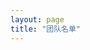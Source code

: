 ```yaml
---
layout: page
title: "团队名单"
---
```

<script setup>
import {
  VPTeamPage,
  VPTeamPageTitle,
  VPTeamMembers
} from 'vitepress/theme'

const members = [
  {
    avatar: 'https://github.com/upbingun.png',
    name: 'upbingun',
    title: '冰川工作室创始人 & 工作室所有者',
    links: [
      { icon: 'github', link: 'https://github.com/upbingun' },
    ]
  },
  {
    avatar: 'https://github.com/XiaoYv.png',
    name: 'XiaoYv',
    title: '冰川工作室主任',
    links: [
      { icon: 'github', link: 'https://github.com/XiaoYv' },
    ]
  },
  {
    avatar: 'https://github.com/Ad-closeNN.png',
    name: 'Ad_closeNN',
    title: '网站编辑负责人',
    links: [
      { icon: 'github', link: 'https://github.com/upbingun' },
      { icon: 'x', link: 'https://x.com/Ad_Cattt' },
      { icon: 'youtube', link: 'https://www.youtube.com/@Ad-closeNN' }, 
    ]
  },
]
</script>

<VPTeamPage>
  <VPTeamPageTitle>
    <template #title>
      我们的团队
    </template>
    <template #lead>
      冰川工作室<br><br>
      冰川工作室的发展离不开成员的努力与相互之间的配合。
    </template>
  </VPTeamPageTitle>
  <VPTeamMembers
    :members="members"
  />
</VPTeamPage>